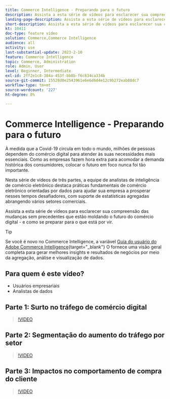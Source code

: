 ```yaml
---
title: Commerce Intelligence - Preparando para o futuro
description: Assista a esta série de vídeos para esclarecer sua compreensão das mudanças sem precedentes que estão moldando o futuro do comércio digital.
landing-page-description: Assista a esta série de vídeos para esclarecer sua compreensão das mudanças sem precedentes que estão moldando o futuro do comércio digital.
short-description: Assista a esta série de vídeos para esclarecer sua compreensão das mudanças sem precedentes que estão moldando o futuro do comércio digital.
kt: 10411
doc-type: feature video
solution: Commerce,Commerce Intelligence
audience: all
activity: use
last-substantial-update: 2023-2-10
feature: Commerce Intelligence
topic: Commerce, Administration
role: Admin, User
level: Beginner, Intermediate
exl-id: 2ff2e1c8-384a-453f-bb8b-f6c834ca334b
source-git-commit: 15528d0e2543961e6e6d6d4e12c9b272eab88dc7
workflow-type: tm+mt
source-wordcount: '227'
ht-degree: 0%

---
```


# Commerce Intelligence - Preparando para o futuro

À medida que a Covid-19 circula em todo o mundo, milhões de pessoas dependem do comércio digital para atender às suas necessidades mais essenciais. Como as empresas fazem hora extra para acomodar a demanda histórica dos consumidores, colocar o futuro em foco nunca foi tão importante.

Nesta série de vídeos de três partes, a equipe de analistas de inteligência de comércio eletrônico destaca práticas fundamentais de comércio eletrônico orientadas por dados para ajudar sua empresa a prosperar nesses tempos desafiadores, com suporte de estatísticas agregadas abrangendo vários setores comerciais.

Assista a esta série de vídeos para esclarecer sua compreensão das mudanças sem precedentes que estão moldando o futuro do comércio digital - e como se preparar para o que está por vir.

>[!TIP]
>
>Se você é novo no Commerce Intelligence, a variável [Guia do usuário do Adobe Commerce Intelligence](https://experienceleague.adobe.com/docs/commerce-business-intelligence/mbi/guide-overview.html){target="_blank"} O fornece uma visão geral completa para gerar melhores insights e resultados de negócios por meio da agregação, análise e visualização de dados.

## Para quem é este vídeo?

- Usuários empresariais
- Analistas de dados

## Parte 1: Surto no tráfego de comércio digital

>[!VIDEO](https://video.tv.adobe.com/v/342498?quality=12&learn=on)

## Parte 2: Segmentação do aumento do tráfego por setor

>[!VIDEO](https://video.tv.adobe.com/v/342499?quality=12&learn=on)

## Parte 3: Impactos no comportamento de compra do cliente

>[!VIDEO](https://video.tv.adobe.com/v/342500?quality=12&learn=on)
